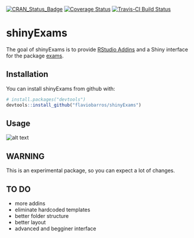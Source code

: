 
<!-- README.md is generated from README.Rmd. Please edit that file -->

[![CRAN\_Status\_Badge](http://www.r-pkg.org/badges/version/shinyExams)](https://cran.r-project.org/package=shinyExams)
[![Coverage
Status](https://img.shields.io/codecov/c/github/flaviobarros/shinyExams/master.svg)](https://codecov.io/github/flaviobarros/shinyExams?branch=master)
[![Travis-CI Build
Status](https://travis-ci.org/flaviobarros/shinyExams.svg?branch=master)](https://travis-ci.org/flaviobarros/shinyExams)

# shinyExams

The goal of shinyExams is to provide [RStudio
Addins](https://rstudio.github.io/rstudio-extensions/rstudio_addins.html)
and a Shiny interface for the package
[exams](https://cran.r-project.org/web/packages/exams/index.html).

## Installation

You can install shinyExams from github with:

``` r
# install.packages("devtools")
devtools::install_github("flaviobarros/shinyExams")
```

## Usage

![alt
text](https://github.com/flaviobarros/shinyExams/blob/master/man/shinyExams.gif)

## WARNING

This is an experimental package, so you can expect a lot of changes.

## TO DO

  - more addins
  - eliminate hardcoded templates
  - better folder structure
  - better layout
  - advanced and begginer interface
